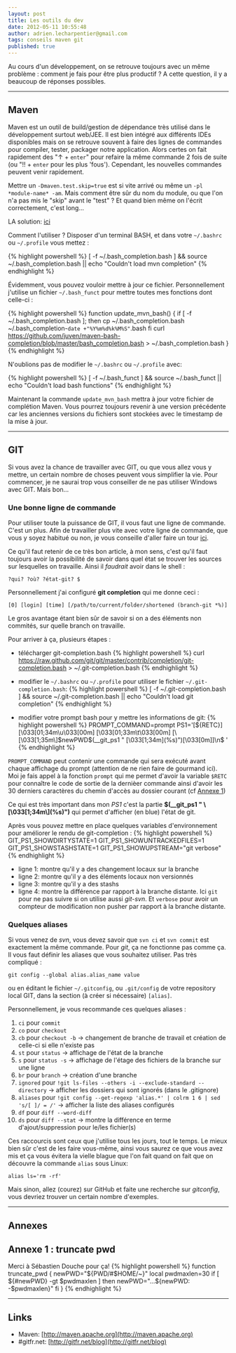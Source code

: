 ```yaml
---
layout: post
title: Les outils du dev
date: 2012-05-11 10:55:48
author: adrien.lecharpentier@gmail.com
tags: conseils maven git
published: true
---
```


Au cours d'un développement, on se retrouve toujours avec un même problème : comment
je fais pour être plus productif ? A cette question, il y a beaucoup de réponses
possibles.

***

## Maven
Maven est un outil de build/gestion de dépendance très utilisé dans le développement
surtout web/JEE. Il est bien intégré aux différents IDEs disponibles mais on se
retrouve souvent à faire des lignes de commandes pour compiler, tester, packager
notre application. Alors certes on fait rapidement des "&uarr; + `enter`" pour
refaire la même commande 2 fois de suite (ou "!! + `enter` pour les plus 'fous').
Cependant, les nouvelles commandes peuvent venir rapidement.

Mettre un `-Dmaven.test.skip=true` est si vite arrivé ou même un `-pl
*module-name* -am`. Mais comment être sûr du nom du module, ou que l'on n'a pas
mis le "skip" avant le "test" ? Et quand bien même on l'écrit correctement, c'est long...

LA solution: [ici](https://github.com/juven/maven-bash-completion)

Comment l'utiliser ? Disposer d'un terminal BASH, et dans votre `~/.bashrc`
ou `~/.profile` vous mettez :

{% highlight powershell %}
[ -f ~/.bash_completion.bash ] && source ~/.bash_completion.bash || echo "Couldn't load mvn completion"
{% endhighlight %}

Évidemment, vous pouvez vouloir mettre à jour ce fichier. Personnellement j'utilise
un fichier `~/.bash_funct` pour mettre toutes mes fonctions dont celle-ci :

{% highlight powershell %}
function update_mvn_bash() {
  if [ -f ~/.bash_completion.bash ]; then
    cp ~/.bash_completion.bash ~/.bash_completion-`date +"%Y%m%d%k%M%S"`.bash
  fi
  curl https://github.com/juven/maven-bash-completion/blob/master/bash_completion.bash > ~/.bash_completion.bash
}
{% endhighlight %}

N'oublions pas de modifier le `~/.bashrc` ou `~/.profile` avec:

{% highlight powershell %}
[ -f ~/.bash_funct ] && source ~/.bash_funct || echo "Couldn't load bash functions"
{% endhighlight %}

Maintenant la commande `update_mvn_bash` mettra à jour votre fichier de
complétion Maven. Vous pourrez toujours revenir à une version précédente car les
anciennes versions du fichiers sont stockées avec le timestamp de la mise à jour.

***

## GIT
Si vous avez la chance de travailler avec GIT, ou que vous allez vous y mettre,
un certain nombre de choses peuvent vous simplifier la vie. Pour commencer, je ne
saurai trop vous conseiller de ne pas utiliser Windows avec GIT. Mais bon...

### Une bonne ligne de commande
Pour utiliser toute la puissance de GIT, il vous faut une ligne de commande. C'est
un plus. Afin de travailler plus vite avec votre ligne de commande, que vous y
soyez habitué ou non, je vous conseille d'aller faire un tour [ici](http://gitfr.net/blog/2010/11/06/ameliorer-sa-productivite-avec-un-beau-shell/).

Ce qu'il faut retenir de ce très bon article, à mon sens, c'est qu'il faut toujours
avoir la possibilité de savoir dans quel état se trouver les sources sur lesquelles
on travaille. Ainsi il *faudrait* avoir dans le shell :

    ?qui? ?où? ?état-git? $

Personnellement j'ai configuré **git completion** qui me donne ceci :

    [0] [login] [time] [/path/to/current/folder/shortened (branch-git *%)]

Le gros avantage étant bien sûr de savoir si on a des éléments non commités, sur
quelle branch on travaille.

Pour arriver à ça, plusieurs étapes :

* télécharger git-completion.bash
{% highlight powershell %}
curl https://raw.github.com/git/git/master/contrib/completion/git-completion.bash > ~/.git-completion.bash
{% endhighlight %}

* modifier le `~/.bashrc` ou `~/.profile` pour utiliser le fichier
`~/.git-completion.bash`:
{% highlight powershell %}
[ -f ~/.git-completion.bash ] && source ~/.git-completion.bash || echo "Couldn't load git completion"
{% endhighlight %}

* modifier votre prompt bash pour y mettre les informations de git:
{% highlight powershell %}
PROMPT_COMMAND=prompt
PS1='[${RETC}] [\033[01;34m\u\033[00m] [\033[01;33m\t\033[00m] [\[\033[1;35m\]$newPWD$(__git_ps1 " \[\033[1;34m\](%s)")\[\033[0m\]]\n\$ '
{% endhighlight %}

`PROMPT_COMMAND` peut contenir une commande qui sera exécuté avant chaque affichage
du prompt (attention de ne rien faire de gourmand ici). Moi je fais appel à la
fonction `prompt` qui me permet d'avoir la variable `$RETC` pour connaître le code
de sortie de la dernièer commande ainsi d'avoir les 30 derniers caractères du
chemin d'accès au dossier courant (cf [Annexe 1](#annexe-1))

<div class="alert alert-info">
Ce qui est très important dans mon <em>PS1</em> c'est la partie <strong>
$(__git_ps1 " \[\033[1;34m\](%s)")</strong> qui permet d'afficher (en blue)
l'état de git.
</div>

Après vous pouvez mettre en place quelques variables d'environnement pour améliorer
le rendu de git-completion :
{% highlight powershell %}
GIT_PS1_SHOWDIRTYSTATE=1
GIT_PS1_SHOWUNTRACKEDFILES=1
GIT_PS1_SHOWSTASHSTATE=1
GIT_PS1_SHOWUPSTREAM="git verbose"
{% endhighlight %}

- ligne 1: montre qu'il y a des changement locaux sur la branche
- ligne 2: montre qu'il y a des éléments locaux non versionnés
- ligne 3: montre qu'il y a des stashs
- ligne 4: montre la différence par rapport à la branche distante. Ici `git` pour
ne pas suivre si on utilise aussi *git-svn*. Et `verbose` pour avoir un compteur
de modification non pusher par rapport à la branche distante.

### Quelques aliases
Si vous venez de *svn*, vous devez savoir que `svn ci` et `svn commit` est exactement
la même commande. Pour *git*, ça ne fonctionne pas comme ça. Il vous faut définir les
aliases que vous souhaitez utiliser. Pas très compliqué :

    git config --global alias.alias_name value

ou en éditant le fichier `~/.gitconfig`, ou `.git/config` de votre repository local
GIT, dans la section (à créer si nécessaire) `[alias]`.

Personnellement, je vous recommande ces quelques aliases :

1. `ci` pour `commit`
1. `co` pour `checkout`
1. `cb` pour `checkout -b` &rarr; changement de branche de travail et création
de celle-ci si elle n'existe pas
1. `st` pour `status` &rarr; affichage de l'état de la branche
1. `s` pour `status -s` &rarr; affichage de l'étage des fichiers de la branche
sur une ligne
1. `br` pour `branch` &rarr; création d'une branche
1. `ignored` pour `!git ls-files --others -i --exclude-standard --directory`
&rarr; afficher les dossiers qui sont ignorés (dans le .gitignore)
1. `aliases` pour `!git config --get-regexp 'alias.*' | colrm 1 6 | sed 's/[ ]/ = /'`
&rarr; afficher la liste des aliases configurés
1. `df` pour `diff --word-diff`
1. `ds` pour `diff --stat` &rarr; montre la différence en terme d'ajout/suppression
pour le/les fichier(s)

Ces raccourcis sont ceux que j'utilise tous les jours, tout le temps. Le mieux
bien sûr c'est de les faire vous-même, ainsi vous saurez ce que vous avez mis et
ça vous évitera la vielle blague que l'on fait quand on fait que on découvre la
commande `alias` sous Linux:

    alias ls='rm -rf'

Mais sinon, allez (courez) sur GitHub et faite une recherche sur *gitconfig*, vous
devriez trouver un certain nombre d'exemples.

***

## Annexes
## Annexe 1 : truncate pwd <a id="annexe-1"></a>
Merci à Sébastien Douche pour ça!
{% highlight powershell %}
function truncate_pwd {
  newPWD="${PWD/#$HOME/~}"
  local pwdmaxlen=30
  if [ ${#newPWD} -gt $pwdmaxlen ]
  then
     newPWD="...${newPWD: -$pwdmaxlen}"
  fi
}
{% endhighlight %}

***

## Links
 - Maven: [http://maven.apache.org](http://maven.apache.org)
 - \#gitfr.net: [http://gitfr.net/blog](http://gitfr.net/blog)
